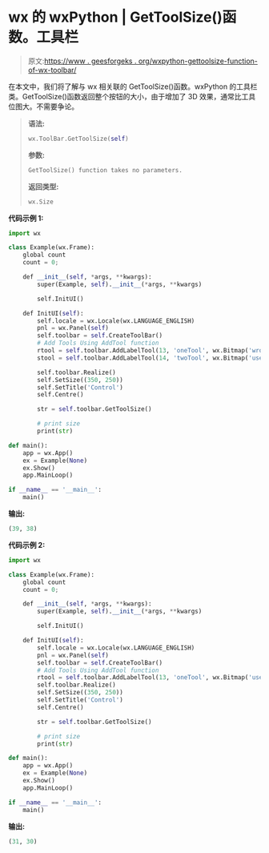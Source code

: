 # wx 的 wxPython | GetToolSize()函数。工具栏

> 原文:[https://www . geesforgeks . org/wxpython-gettoolsize-function-of-wx-toolbar/](https://www.geeksforgeeks.org/wxpython-gettoolsize-function-of-wx-toolbar/)

在本文中，我们将了解与 wx 相关联的 GetToolSize()函数。wxPython 的工具栏类。GetToolSize()函数返回整个按钮的大小，由于增加了 3D 效果，通常比工具位图大。不需要争论。

> **语法:**
> 
> ```py
> wx.ToolBar.GetToolSize(self)
> 
> ```
> 
> **参数:**
> 
> ```py
> GetToolSize() function takes no parameters.
> 
> ```
> 
> **返回类型:**
> 
> ```py
> wx.Size
> 
> ```

**代码示例 1:**

```py
import wx

class Example(wx.Frame):
    global count
    count = 0;

    def __init__(self, *args, **kwargs):
        super(Example, self).__init__(*args, **kwargs)

        self.InitUI()

    def InitUI(self):
        self.locale = wx.Locale(wx.LANGUAGE_ENGLISH)
        pnl = wx.Panel(self)
        self.toolbar = self.CreateToolBar()
        # Add Tools Using AddTool function
        rtool = self.toolbar.AddLabelTool(13, 'oneTool', wx.Bitmap('wrong.png'), shortHelp ="short help string one")
        stool = self.toolbar.AddLabelTool(14, 'twoTool', wx.Bitmap('user.png'), shortHelp ="short help string two")

        self.toolbar.Realize()
        self.SetSize((350, 250))
        self.SetTitle('Control')
        self.Centre()

        str = self.toolbar.GetToolSize()

        # print size
        print(str)

def main():
    app = wx.App()
    ex = Example(None)
    ex.Show()
    app.MainLoop()

if __name__ == '__main__':
    main()
```

**输出:**

```py
(39, 38)

```

**代码示例 2:**

```py
import wx

class Example(wx.Frame):
    global count
    count = 0;

    def __init__(self, *args, **kwargs):
        super(Example, self).__init__(*args, **kwargs)

        self.InitUI()

    def InitUI(self):
        self.locale = wx.Locale(wx.LANGUAGE_ENGLISH)
        pnl = wx.Panel(self)
        self.toolbar = self.CreateToolBar()
        # Add Tools Using AddTool function
        rtool = self.toolbar.AddLabelTool(13, 'oneTool', wx.Bitmap('user.png'), shortHelp ="short help string one")
        self.toolbar.Realize()
        self.SetSize((350, 250))
        self.SetTitle('Control')
        self.Centre()

        str = self.toolbar.GetToolSize()

        # print size
        print(str)

def main():
    app = wx.App()
    ex = Example(None)
    ex.Show()
    app.MainLoop()

if __name__ == '__main__':
    main()
```

**输出:**

```py
(31, 30)

```